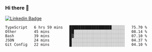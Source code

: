 ### Hi there 👋

[![Linkedin Badge](https://img.shields.io/badge/-Adroaldo%20Pagliari-6633cc?style=flat-square&logo=Linkedin&logoColor=white&link=https://www.linkedin.com/in/adroaldo-pagliari-5856363b/)](https://www.linkedin.com/in/adroaldo-pagliari-5856363b/)

<!--
**adroaldopagliari/adroaldopagliari** is a ✨ _special_ ✨ repository because its `README.md` (this file) appears on your GitHub profile.

Here are some ideas to get you started:

- 🔭 I’m currently working on ...
- 🌱 I’m currently learning ...
- 👯 I’m looking to collaborate on ...
- 🤔 I’m looking for help with ...
- 💬 Ask me about ...
- 📫 How to reach me: ...
- 😄 Pronouns: ...
- ⚡ Fun fact: ...
-->

<!--START_SECTION:waka-->
```text
TypeScript   6 hrs 59 mins   ███████████████████░░░░░░   75.70 % 
Other        45 mins         ██░░░░░░░░░░░░░░░░░░░░░░░   08.14 % 
Bash         39 mins         █▓░░░░░░░░░░░░░░░░░░░░░░░   07.10 % 
JSON         24 mins         █░░░░░░░░░░░░░░░░░░░░░░░░   04.37 % 
Git Config   22 mins         █░░░░░░░░░░░░░░░░░░░░░░░░   04.10 % 
```
<!--END_SECTION:waka-->
